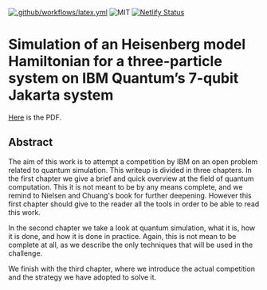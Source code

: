 [![.github/workflows/latex.yml](https://github.com/Pinzauti/LaTeX-thesis-template/actions/workflows/latex.yml/badge.svg)](https://github.com/Pinzauti/LaTeX-thesis-template/actions/workflows/latex.yml)
![MIT](https://img.shields.io/badge/license-MIT-brightgreen) 
[![Netlify Status](https://api.netlify.com/api/v1/badges/43ee0854-481f-4d00-af3a-59ab3122fb18/deploy-status)](https://app.netlify.com/sites/large-project/deploys)
# Simulation of an Heisenberg model Hamiltonian for a three-particle system on IBM Quantum’s 7-qubit Jakarta system
[Here](https://large-project.netlify.app/writeup.pdf) is the PDF.
## Abstract
The aim of this work is to attempt a competition by IBM on an open problem related to quantum simulation.
This writeup is divided in three chapters. In the first chapter we give a brief and quick overview at the field of quantum computation. This it is not meant to be by any means complete, and we remind to Nielsen and Chuang's book for further deepening. However this first chapter should give to the reader all the tools in order to be able to read this work.

In the second chapter we take a look at quantum simulation, what it is, how it is done, and how it is done in practice. Again, this is not mean to be complete at all, as we describe the only techniques that will be used in the challenge.

We finish with the third chapter, where we introduce the actual competition and the strategy we have adopted to solve it.
